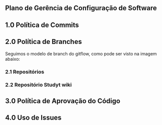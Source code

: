 ## Plano de Gerência de Configuração de Software
## 1.0 Política de Commits


## 2.0 Política de Branches

Seguimos o modelo de branch do gitflow, como pode ser visto na imagem abaixo:

<!-- ![Gitflow](gitflow.jpeg) -->

### 2.1 Repositórios

### 2.2 Repositório Studyt wiki

## 3.0 Política de Aprovação do Código

## 4.0 Uso de Issues

